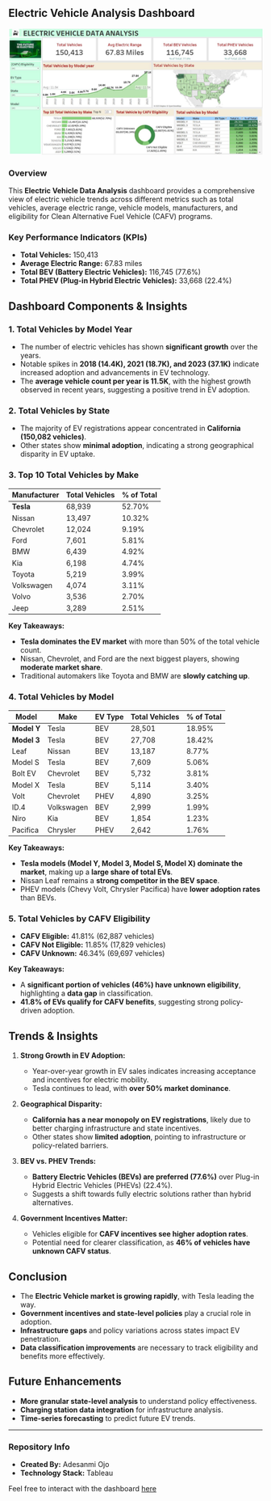 ## Electric Vehicle Analysis Dashboard

![Electric Vehicle Dashboard](https://github.com/sanmyyung/Electronic-Vehicle-Analysis/blob/main/Dashboad..JPG)

### Overview
This **Electric Vehicle Data Analysis** dashboard provides a comprehensive view of electric vehicle trends across different metrics such as total vehicles, average electric range, vehicle models, manufacturers, and eligibility for Clean Alternative Fuel Vehicle (CAFV) programs.

### Key Performance Indicators (KPIs)
- **Total Vehicles:** 150,413
- **Average Electric Range:** 67.83 miles
- **Total BEV (Battery Electric Vehicles):** 116,745 (77.6%)
- **Total PHEV (Plug-in Hybrid Electric Vehicles):** 33,668 (22.4%)

## Dashboard Components & Insights

### 1. **Total Vehicles by Model Year**
- The number of electric vehicles has shown **significant growth** over the years.
- Notable spikes in **2018 (14.4K), 2021 (18.7K), and 2023 (37.1K)** indicate increased adoption and advancements in EV technology.
- The **average vehicle count per year is 11.5K**, with the highest growth observed in recent years, suggesting a positive trend in EV adoption.

### 2. **Total Vehicles by State**
- The majority of EV registrations appear concentrated in **California (150,082 vehicles)**.
- Other states show **minimal adoption**, indicating a strong geographical disparity in EV uptake.

### 3. **Top 10 Total Vehicles by Make**
| Manufacturer | Total Vehicles | % of Total |
|-------------|---------------|-----------|
| **Tesla** | 68,939 | 52.70% |
| Nissan | 13,497 | 10.32% |
| Chevrolet | 12,024 | 9.19% |
| Ford | 7,601 | 5.81% |
| BMW | 6,439 | 4.92% |
| Kia | 6,198 | 4.74% |
| Toyota | 5,219 | 3.99% |
| Volkswagen | 4,074 | 3.11% |
| Volvo | 3,536 | 2.70% |
| Jeep | 3,289 | 2.51% |

**Key Takeaways:**
- **Tesla dominates the EV market** with more than 50% of the total vehicle count.
- Nissan, Chevrolet, and Ford are the next biggest players, showing **moderate market share**.
- Traditional automakers like Toyota and BMW are **slowly catching up**.

### 4. **Total Vehicles by Model**
| Model | Make | EV Type | Total Vehicles | % of Total |
|-------|------|---------|---------------|-----------|
| **Model Y** | Tesla | BEV | 28,501 | 18.95% |
| **Model 3** | Tesla | BEV | 27,708 | 18.42% |
| Leaf | Nissan | BEV | 13,187 | 8.77% |
| Model S | Tesla | BEV | 7,609 | 5.06% |
| Bolt EV | Chevrolet | BEV | 5,732 | 3.81% |
| Model X | Tesla | BEV | 5,114 | 3.40% |
| Volt | Chevrolet | PHEV | 4,890 | 3.25% |
| ID.4 | Volkswagen | BEV | 2,999 | 1.99% |
| Niro | Kia | BEV | 1,854 | 1.23% |
| Pacifica | Chrysler | PHEV | 2,642 | 1.76% |

**Key Takeaways:**
- **Tesla models (Model Y, Model 3, Model S, Model X) dominate the market**, making up a **large share of total EVs**.
- Nissan Leaf remains a **strong competitor in the BEV space**.
- PHEV models (Chevy Volt, Chrysler Pacifica) have **lower adoption rates** than BEVs.

### 5. **Total Vehicles by CAFV Eligibility**
- **CAFV Eligible:** 41.81% (62,887 vehicles)
- **CAFV Not Eligible:** 11.85% (17,829 vehicles)
- **CAFV Unknown:** 46.34% (69,697 vehicles)

**Key Takeaways:**
- A **significant portion of vehicles (46%) have unknown eligibility**, highlighting a **data gap** in classification.
- **41.8% of EVs qualify for CAFV benefits**, suggesting strong policy-driven adoption.

## Trends & Insights
1. **Strong Growth in EV Adoption:**
   - Year-over-year growth in EV sales indicates increasing acceptance and incentives for electric mobility.
   - Tesla continues to lead, with **over 50% market dominance**.
   
2. **Geographical Disparity:**
   - **California has a near monopoly on EV registrations**, likely due to better charging infrastructure and state incentives.
   - Other states show **limited adoption**, pointing to infrastructure or policy-related barriers.

3. **BEV vs. PHEV Trends:**
   - **Battery Electric Vehicles (BEVs) are preferred (77.6%)** over Plug-in Hybrid Electric Vehicles (PHEVs) (22.4%).
   - Suggests a shift towards fully electric solutions rather than hybrid alternatives.

4. **Government Incentives Matter:**
   - Vehicles eligible for **CAFV incentives see higher adoption rates**.
   - Potential need for clearer classification, as **46% of vehicles have unknown CAFV status**.

## Conclusion
- The **Electric Vehicle market is growing rapidly**, with Tesla leading the way.
- **Government incentives and state-level policies** play a crucial role in adoption.
- **Infrastructure gaps** and policy variations across states impact EV penetration.
- **Data classification improvements** are necessary to track eligibility and benefits more effectively.

## Future Enhancements
- **More granular state-level analysis** to understand policy effectiveness.
- **Charging station data integration** for infrastructure analysis.
- **Time-series forecasting** to predict future EV trends.

---
### Repository Info
- **Created By:** Adesanmi Ojo
- **Technology Stack:** Tableau

Feel free to interact with the dashboard [here](https://public.tableau.com/app/profile/adesanmi.ojo/viz/ElectricVehicleAnalysis_17406189532910/Dashboard1?publish=yes)

